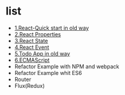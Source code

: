 # list

- [1.React-Quick start in old way](https://github.com/tyr-liu/blog/blob/master/react-step-by-step/1.React-Quick%20start%20in%20old%20way.md)
- [2.React Properties](https://github.com/tyr-liu/blog/blob/master/react-step-by-step/2.React%20Properties.md)
- [3.React State](https://github.com/tyr-liu/blog/blob/master/react-step-by-step/3.React%20State.md)
- [4.React Event](https://github.com/tyr-liu/blog/blob/master/react-step-by-step/4.React%20Event.md)
- [5.Todo App in old way](5.Todo%20App%20in%20old%20way.md)
- [6.ECMAScript](https://github.com/tyr-liu/blog/blob/master/react-step-by-step/6.ECMAscript.md)
- Refactor Example with NPM and webpack
- Refactor Example whit ES6
- Router
- Flux(Redux)

